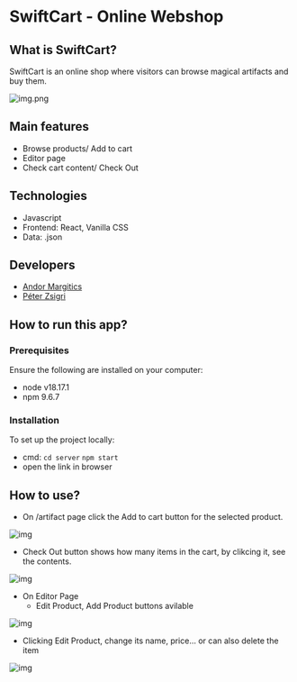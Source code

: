 # SwiftCart - Online Webshop

## What is SwiftCart?

SwiftCart is an online shop where visitors can browse magical artifacts and buy them.

![img.png](screenshots/img1.JPG)

## Main features

- Browse products/ Add to cart
- Editor page
- Check cart content/ Check Out

## Technologies
- Javascript
- Frontend: React, Vanilla CSS
- Data: .json

## Developers
- [Andor Margitics](https://github.com/mrgitics)
- [Péter Zsigri](https://github.com/ZsigriPeter)

## How to run this app?
### Prerequisites

Ensure the following are installed on your computer:
- node v18.17.1
- npm 9.6.7

### Installation
To set up the project locally:
- cmd: `cd server`
        `npm start`
- open the link in browser

## How to use?  
- On /artifact page click the Add to cart button for the selected product.

![img](screenshots/img2.JPG)

- Check Out button shows how many items in the cart, by clikcing it, see the contents.

![img](screenshots/img3.JPG)

- On Editor Page
    - Edit Product, Add Product buttons avilable

![img](screenshots/img4.JPG)

- Clicking Edit Product, change its name, price... or can also delete the item

![img](screenshots/img5.JPG)
